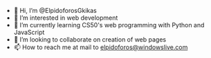 - 👋 Hi, I’m @ElpidoforosGkikas
- 👀 I’m interested in web development
- 🌱 I’m currently learning CS50's web programming with Python and JavaScript 
- 💞️ I’m looking to collaborate on creation of web pages
- 📫 How to reach me at mail to elpidoforos@windowslive.com

<!---
ElpidoforosGkikas/ElpidoforosGkikas is a ✨ special ✨ repository because its `README.md` (this file) appears on your GitHub profile.
You can click the Preview link to take a look at your changes.
--->
